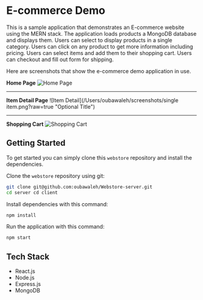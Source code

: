 # E-commerce Demo

This is a sample application that demonstrates an E-commerce website using the MERN stack. The application loads
products a MongoDB database and displays them. Users can select to display products in a single category. Users can
click on any product to get more information including pricing. Users can select items and
add them to their shopping cart. Users can checkout and fill out form for shipping.

Here are screenshots that show the e-commerce demo application in use.

**Home Page**
![Home Page](/Users/oubawaleh/screenshots/home.png?raw=true "Optional Title")

---

**Item Detail Page**
![Item Detail](/Users/oubawaleh/screenshots/single item.png?raw=true "Optional Title")

---

**Shopping Cart**
![Shopping Cart](/Users/oubawaleh/screenshots/shoppingcart.png?raw=true "Shopping Cart")

## Getting Started

To get started you can simply clone this `webstore` repository and install the dependencies.

Clone the `webstore` repository using git:

```bash
git clone git@github.com:oubawaleh/Webstore-server.git
cd server cd client
```

Install dependencies with this command:

```bash
npm install
```

Run the application with this command:

```bash
npm start
```

## Tech Stack

- React.js
- Node.js
- Express.js
- MongoDB
